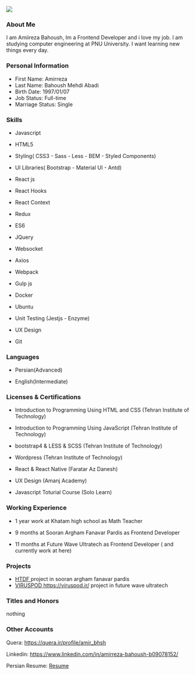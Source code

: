 <img src="https://avatars3.githubusercontent.com/u/69066265?s=400&u=6f460ff2529b523ac7d1abbf6e7f101012a65a8d&v=4" />

### About Me

I am Amiireza Bahoush, Im  a Frontend Developer and i love my job.
I am studying computer engineering at PNU University.
I want learning new things every day.

### Personal Information

- First Name: Amirreza
- Last Name: Bahoush Mehdi Abadi
- Birth Date: 1997/01/07
- Job Status: Full-time
- Marriage Status: Single

### Skills

+ Javascript

+ HTML5

+ Styling( CSS3 - Sass - Less - BEM - Styled Components)

+ UI Libraries( Bootstrap - Material UI - Antd)

+ React js

+ React Hooks

+ React Context

+ Redux 

+ ES6

+ JQuery

+ Websocket

+ Axios

+ Webpack

+ Gulp js

+ Docker

+ Ubuntu

+ Unit Testing (Jestjs - Enzyme)

+ UX Design

+ Git

### Languages

- Persian(Advanced)

- English(Intermediate)

### Licenses & Certifications
- Introduction to Programming Using HTML and CSS (Tehran Institute of Technology)

- Introduction to Programming Using JavaScript (Tehran Institute of Technology)

- bootstrap4 & LESS & SCSS (Tehran Institute of Technology)

- Wordpress (Tehran Institute of Technology)

- React & React Native (Faratar Az Danesh)

- UX Design (Amanj Academy)

- Javascript Toturial Course (Solo Learn)

### Working Experience

- 1 year work at Khatam high school as Math Teacher

- 9 months at Sooran Argham Fanavar Pardis as Frontend Developer

- 11 months at Future Wave Ultratech as Frontend Developer ( and currently work at here)

### Projects
- <a href="http://www.htdf.ir/"> HTDF </a> project in sooran argham fanavar pardis
- <a href="https://viruspod.ir/"> VIRUSPOD </a> https://viruspod.ir/ project in future wave ultratech

### Titles and Honors
  nothing

### Other Accounts
  Quera: <a href="https://quera.ir/profile/amir_bhsh"> https://quera.ir/profile/amir_bhsh </a>
  
  Linkedin: <a href="https://www.linkedin.com/in/amirreza-bahoush-b09078152/"> https://www.linkedin.com/in/amirreza-bahoush-b09078152/ </a>
  
  Persian Resume: <a href="https://amirrezabahoush.github.io/algorithm-fa.github.io/"> Resume </a>
